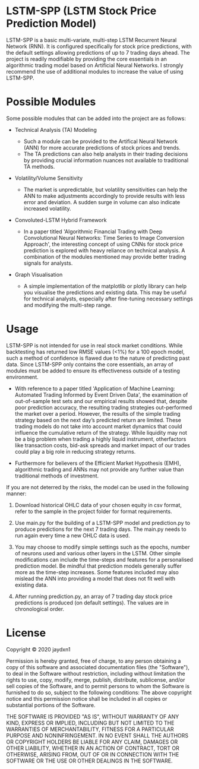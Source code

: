 # LSTM-SPP (LSTM Stock Price Prediction Model)

LSTM-SPP is a basic multi-variate, multi-step LSTM Recurrent Neural Network (RNN). It is configured specifically for stock price predictions, with the default settings allowing predictions of up to 7 trading days ahead. The project is readily modifiable by providing the core essentials in an algorithmic trading model based on Artificial Neural Networks. I strongly recommend the use of additional modules to increase the value of using LSTM-SPP.

# Possible Modules

Some possible modules that can be added into the project are as follows:

* Technical Analysis (TA) Modeling
    * Such a module can be provided to the Artifical Neural Network (ANN) for more accurate predictions of stock prices and trends.
    * The TA predictions can also help analysts in their trading decisions by providing crucial information nuances not available to traditional TA methods.

* Volatility/Volume Sensitivity
    * The market is unpredictable, but volatility sensitivities can help the ANN to make adjustments accordingly to provide results with less error and deviation. A sudden surge in volume can also indicate increased volatility.

* Convoluted-LSTM Hybrid Framework
    * In a paper titled 'Algorithmic Financial Trading with Deep Convolutional Neural Networks: Time Series to Image Conversion Approach', the interesting concept of using CNNs for stock price prediction is explored with heavy reliance on technical analysis. A combination of the modules mentioned may provide better trading signals for analysts.

* Graph Visualisation
    * A simple implementation of the matplotlib or plotly library can help you visualise the predictions and existing data. This may be useful for technical analysts, especially after fine-tuning necessary settings and modifying the multi-step range.

# Usage
LSTM-SPP is not intended for use in real stock market conditions. While backtesting has returned low RMSE values (<1%) for a 100 epoch model, such a method of confidence is flawed due to the nature of predicting past data. Since LSTM-SPP only contains the core essentials, an array of modules must be added to ensure its effectiveness outside of a testing environment.

* With reference to a paper titled 'Application of Machine Learning: Automated Trading Informed by Event Driven Data', the examination of out-of-sample test sets and our empirical results showed that, despite poor prediction accuracy, the resulting trading strategies out-performed the market over a period. However, the results of the simple trading strategy based on the next day’s predicted return are limited. These trading models do not take into account market dynamics that could influence the cumulative return of the strategy. While liquidity may not be a big problem when trading a highly liquid instrument, otherfactors like transaction costs, bid-ask spreads and market impact of our trades could play a big role in reducing strategy returns. 

* Furthermore for believers of the Efficient Market Hypothesis (EMH), algorithmic trading and ANNs may not provide any further value than traditional methods of investment. 

If you are not deterred by the risks, the model can be used in the following manner:
1. Download historical OHLC data of your chosen equity in csv format, refer to the sample in the project folder for format requirements. 

2. Use main.py for the building of a LSTM-SPP model and prediction.py to produce predictions for the next 7 trading days. The main.py needs to run again every time a new OHLC data is used. 

3. You may choose to modify simple settings such as the epochs, number of neurons used and various other layers in the LSTM. Other simple modifications can include the time-steps and features for a personalised prediction model. Be mindful that prediction models generally suffer more as the time-step increases. Some features included may also mislead the ANN into providing a model that does not fit well with existing data. 

4. After running prediction.py, an array of 7 trading day stock price predictions is produced (on default settings). The values are in chronological order. 

# License
Copyright ©️ 2020 jaydxn1

Permission is hereby granted, free of charge, to any person obtaining a copy of this software and associated documentation files (the "Software"), to deal in the Software without restriction, including without limitation the rights to use, copy, modify, merge, publish, distribute, sublicense, and/or sell copies of the Software, and to permit persons to whom the Software is furnished to do so, subject to the following conditions:
The above copyright notice and this permission notice shall be included in all copies or substantial portions of the Software.

THE SOFTWARE IS PROVIDED "AS IS", WITHOUT WARRANTY OF ANY KIND, EXPRESS OR IMPLIED, INCLUDING BUT NOT LIMITED TO THE WARRANTIES OF MERCHANTABILITY, FITNESS FOR A PARTICULAR PURPOSE AND NONINFRINGEMENT. IN NO EVENT SHALL THE AUTHORS OR COPYRIGHT HOLDERS BE LIABLE FOR ANY CLAIM, DAMAGES OR OTHER LIABILITY, WHETHER IN AN ACTION OF CONTRACT, TORT OR OTHERWISE, ARISING FROM, OUT OF OR IN CONNECTION WITH THE SOFTWARE OR THE USE OR OTHER DEALINGS IN THE SOFTWARE.


